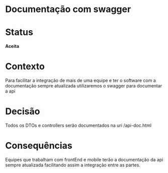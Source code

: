 # Documentação com swagger

# Status

**Aceita**

# Contexto

Para facilitar a integração de mais de uma equipe e ter o software com a documentação sempre atualizada utilizaremos o swagger para documentar a api

# Decisão

Todos os DTOs e controllers serão documentados na uri /api-doc.html

# Consequências

Equipes que trabalham com frontEnd e mobile terão a documentação da api sempre atualizada facilitando assim a integração entre as partes.